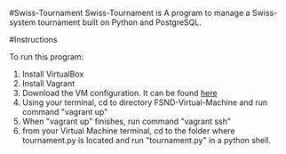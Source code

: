#Swiss-Tournament
Swiss-Tournament is A program to manage a Swiss-system tournament built on Python and PostgreSQL.

#Instructions

To run this program:

1. Install VirtualBox
2. Install Vagrant
3. Download the VM configuration. It can be found [here](https://d17h27t6h515a5.cloudfront.net/topher/2016/December/58488015_fsnd-virtual-machine/fsnd-virtual-machine.zip)
4. Using your terminal, cd to directory FSND-Virtual-Machine and run command "vagrant up"
5. When "vagrant up" finishes, run command "vagrant ssh"
6. from your Virtual Machine terminal, cd to the folder where tournament.py is located and run "tournament.py" in a python shell.

